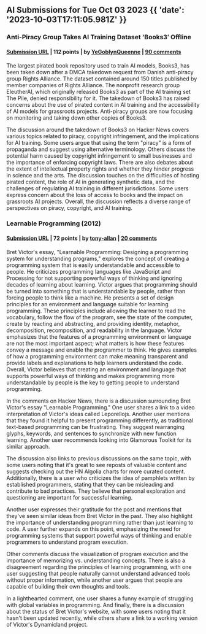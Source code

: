 ## AI Submissions for Tue Oct 03 2023 {{ 'date': '2023-10-03T17:11:05.981Z' }}

### Anti-Piracy Group Takes AI Training Dataset 'Books3′ Offline

#### [Submission URL](https://gizmodo.com/anti-piracy-group-takes-ai-training-dataset-books3-off-1850743763) | 112 points | by [YeGoblynQueenne](https://news.ycombinator.com/user?id=YeGoblynQueenne) | [90 comments](https://news.ycombinator.com/item?id=37751217)

The largest pirated book repository used to train AI models, Books3, has been taken down after a DMCA takedown request from Danish anti-piracy group Rights Alliance. The dataset contained around 150 titles published by member companies of Rights Alliance. The nonprofit research group EleutherAI, which originally released Books3 as part of the AI training set The Pile, denied responsibility for it. The takedown of Books3 has raised concerns about the use of pirated content in AI training and the accessibility of AI models for grassroots projects. Anti-piracy groups are now focusing on monitoring and taking down other copies of Books3.

The discussion around the takedown of Books3 on Hacker News covers various topics related to piracy, copyright infringement, and the implications for AI training. Some users argue that using the term "piracy" is a form of propaganda and suggest using alternative terminology. Others discuss the potential harm caused by copyright infringement to small businesses and the importance of enforcing copyright laws. There are also debates about the extent of intellectual property rights and whether they hinder progress in science and the arts. The discussion touches on the difficulties of hosting pirated content, the role of AI in generating synthetic data, and the challenges of regulating AI training in different jurisdictions. Some users express concern about the loss of access to books and the impact on grassroots AI projects. Overall, the discussion reflects a diverse range of perspectives on piracy, copyright, and AI training.

### Learnable Programming (2012)

#### [Submission URL](http://worrydream.com/LearnableProgramming/) | 72 points | by [tony-allan](https://news.ycombinator.com/user?id=tony-allan) | [20 comments](https://news.ycombinator.com/item?id=37746918)

Bret Victor's essay, "Learnable Programming: Designing a programming system for understanding programs," explores the concept of creating a programming system that is easily understandable and accessible to people. He criticizes programming languages like JavaScript and Processing for not supporting powerful ways of thinking and ignoring decades of learning about learning. Victor argues that programming should be turned into something that is understandable by people, rather than forcing people to think like a machine. He presents a set of design principles for an environment and language suitable for learning programming. These principles include allowing the learner to read the vocabulary, follow the flow of the program, see the state of the computer, create by reacting and abstracting, and providing identity, metaphor, decomposition, recomposition, and readability in the language. Victor emphasizes that the features of a programming environment or language are not the most important aspect; what matters is how these features convey a message and enable the programmer to think. He gives examples of how a programming environment can make meaning transparent and provide labels and explanations to help learners understand the code. Overall, Victor believes that creating an environment and language that supports powerful ways of thinking and makes programming more understandable by people is the key to getting people to understand programming.

In the comments on Hacker News, there is a discussion surrounding Bret Victor's essay "Learnable Programming." One user shares a link to a video interpretation of Victor's ideas called Leporellojs. Another user mentions that they found it helpful to present programming differently, as traditional text-based programming can be frustrating. They suggest rearranging glyphs, keywords, and sentences to synchronize with new function learning. Another user recommends looking into Glamorous Toolkit for its similar approach.

The discussion also links to previous discussions on the same topic, with some users noting that it's great to see reposts of valuable content and suggests checking out the HN Algolia charts for more curated content. Additionally, there is a user who criticizes the idea of pamphlets written by established programmers, stating that they can be misleading and contribute to bad practices. They believe that personal exploration and questioning are important for successful learning.

Another user expresses their gratitude for the post and mentions that they've seen similar ideas from Bret Victor in the past. They also highlight the importance of understanding programming rather than just learning to code. A user further expands on this point, emphasizing the need for programming systems that support powerful ways of thinking and enable programmers to understand program execution.

Other comments discuss the visualization of program execution and the importance of memorizing vs. understanding concepts. There is also a disagreement regarding the principles of learning programming, with one user suggesting that people naturally cannot understand advanced tools without proper information, while another user argues that people are capable of building their own thoughts and tools.

In a lighthearted comment, one user shares a funny example of struggling with global variables in programming. And finally, there is a discussion about the status of Bret Victor's website, with some users noting that it hasn't been updated recently, while others share a link to a working version of Victor's Dynamicland project.

